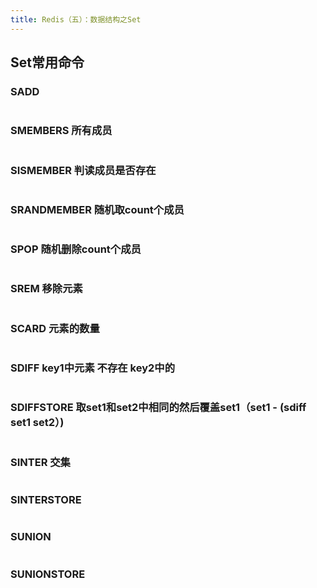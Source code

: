 ```yaml
---
title: Redis（五）：数据结构之Set
---
```

## Set常用命令
### SADD
~~~ shell

~~~
### SMEMBERS 所有成员
~~~ shell

~~~
### SISMEMBER 判读成员是否存在 
~~~ shell

~~~
### SRANDMEMBER 随机取count个成员
~~~ shell

~~~
### SPOP 随机删除count个成员
~~~ shell

~~~
### SREM 移除元素
~~~ shell

~~~
### SCARD 元素的数量
~~~ shell

~~~
### SDIFF key1中元素 不存在 key2中的
~~~ shell

~~~
### SDIFFSTORE 取set1和set2中相同的然后覆盖set1（set1 - (sdiff set1 set2）) 
~~~ shell

~~~
### SINTER 交集 
~~~ shell

~~~
### SINTERSTORE
~~~ shell

~~~
### SUNION
~~~ shell

~~~
### SUNIONSTORE
~~~ shell

~~~
